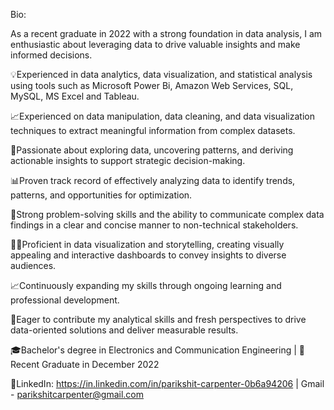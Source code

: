 Bio:

As a recent graduate in 2022 with a strong foundation in data analysis, I am enthusiastic about leveraging data to drive valuable insights and make informed decisions. 

💡Experienced in data analytics, data visualization, and statistical analysis using tools such as Microsoft Power Bi, Amazon Web Services, SQL, MySQL, MS Excel and Tableau.

📈Experienced on data manipulation, data cleaning, and data visualization techniques to extract meaningful information from complex datasets.

🔬Passionate about exploring data, uncovering patterns, and deriving actionable insights to support strategic decision-making. 

📊Proven track record of effectively analyzing data to identify trends, patterns, and opportunities for optimization. 

💼Strong problem-solving skills and the ability to communicate complex data findings in a clear and concise manner to non-technical stakeholders.

👨‍💻Proficient in data visualization and storytelling, creating visually appealing and interactive dashboards to convey insights to diverse audiences. 

📈Continuously expanding my skills through ongoing learning and professional development. 

💪Eager to contribute my analytical skills and fresh perspectives to drive data-oriented solutions and deliver measurable results.

🎓Bachelor's degree in Electronics and Communication Engineering | 📅Recent Graduate in December 2022

🔗LinkedIn: https://in.linkedin.com/in/parikshit-carpenter-0b6a94206 | Gmail - parikshitcarpenter@gmail.com
